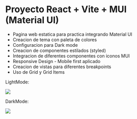 # Proyecto React + Vite + MUI (Material UI)
- Pagina web estatica para practica integrando Material UI
- Creacion de tema con paleta de colores
- Configuracion para Dark mode
- Creacion de componentes estilados (styled)
- Integracion de diferentes componentes con iconos MUI
- Responsive Design - Mobile first aplicado
- Creacion de vistas para diferentes breakpoints
- Uso de Grid y Grid Items

LightMode:

![](https://media.licdn.com/dms/image/D4D22AQFJ9C-BgxbC7g/feedshare-shrink_800/0/1723569711474?e=2147483647&v=beta&t=FqjWvbb4WWu5uwUAiCtoSB2S7xKFj5h1zaqtfhtQh3g)

DarkMode:

![](https://media.licdn.com/dms/image/v2/D4D22AQFfp5XfRasIhA/feedshare-shrink_800/feedshare-shrink_800/0/1723569711388?e=2147483647&v=beta&t=L5ODjWXAqo8FNk2Ka3_dmIOQkdv9LNRMQOFH12Nu-XU)

